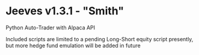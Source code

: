 # Jeeves v1.3.1 - "Smith"
Python Auto-Trader with Alpaca API

Included scripts are limited to a pending Long-Short equity script presently, but more hedge fund emulation will be added in future
